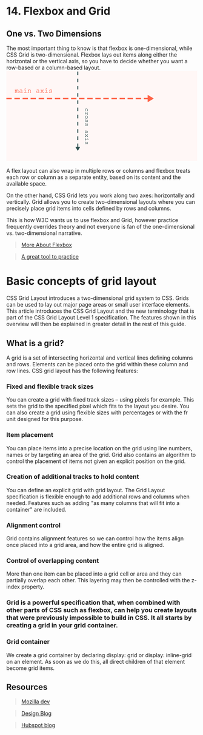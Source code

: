 # 14. Flexbox and Grid

## One vs. Two Dimensions
The most important thing to know is that flexbox is one-dimensional, while CSS Grid is two-dimensional. Flexbox lays out items along either the horizontal or the vertical axis, so you have to decide whether you want a row-based or a column-based layout.
![](/studyMaterial/14-flexboxAndGrid/twodimensions.png)

A flex layout can also wrap in multiple rows or columns and flexbox treats each row or column as a separate entity, based on its content and the available space.

On the other hand, CSS Grid lets you work along two axes: horizontally and vertically. Grid allows you to create two-dimensional layouts where you can precisely place grid items into cells defined by rows and columns.

This is how W3C wants us to use flexbox and Grid, however practice frequently overrides theory and not everyone is fan of the one-dimensional vs. two-dimensional narrative.
>[More About Flexbox](https://developer.mozilla.org/en-US/docs/Web/CSS/CSS_Flexible_Box_Layout/Basic_Concepts_of_Flexbox)

>[A great tool to practice](https://flexboxfroggy.com/)

# Basic concepts of grid layout
CSS Grid Layout introduces a two-dimensional grid system to CSS. Grids can be used to lay out major page areas or small user interface elements. This article introduces the CSS Grid Layout and the new terminology that is part of the CSS Grid Layout Level 1 specification. The features shown in this overview will then be explained in greater detail in the rest of this guide.

## What is a grid?
A grid is a set of intersecting horizontal and vertical lines defining columns and rows. Elements can be placed onto the grid within these column and row lines. CSS grid layout has the following features:

### Fixed and flexible track sizes
You can create a grid with fixed track sizes – using pixels for example. This sets the grid to the specified pixel which fits to the layout you desire. You can also create a grid using flexible sizes with percentages or with the fr unit designed for this purpose.

### Item placement
You can place items into a precise location on the grid using line numbers, names or by targeting an area of the grid. Grid also contains an algorithm to control the placement of items not given an explicit position on the grid.

### Creation of additional tracks to hold content
You can define an explicit grid with grid layout. The Grid Layout specification is flexible enough to add additional rows and columns when needed. Features such as adding "as many columns that will fit into a container" are included.

 ### Alignment control
Grid contains alignment features so we can control how the items align once placed into a grid area, and how the entire grid is aligned.

### Control of overlapping content
More than one item can be placed into a grid cell or area and they can partially overlap each other. This layering may then be controlled with the z-index property.

### Grid is a powerful specification that, when combined with other parts of CSS such as flexbox, can help you create layouts that were previously impossible to build in CSS. It all starts by creating a grid in your grid container.

### Grid container
We create a grid container by declaring display: grid or display: inline-grid on an element. As soon as we do this, all direct children of that element become grid items.

## Resources
>[Mozilla dev](https://developer.mozilla.org/en-US/docs/Web/CSS/CSS_Grid_Layout/Basic_Concepts_of_Grid_Layout)

>[Design Blog](https://webdesign.tutsplus.com/articles/flexbox-vs-css-grid-which-should-you-use--cms-30184)

>[Hubspot blog](https://blog.hubspot.com/website/css-grid-vs-flexbox)

